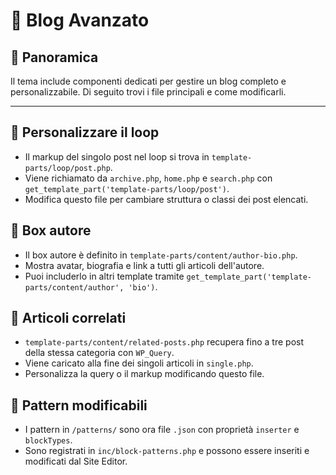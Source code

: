 # 📝 Blog Avanzato

## 📖 Panoramica
Il tema include componenti dedicati per gestire un blog completo e personalizzabile. Di seguito trovi i file principali e come modificarli.

---

## 🔄 Personalizzare il loop
- Il markup del singolo post nel loop si trova in `template-parts/loop/post.php`.
- Viene richiamato da `archive.php`, `home.php` e `search.php` con `get_template_part('template-parts/loop/post')`.
- Modifica questo file per cambiare struttura o classi dei post elencati.

## 👤 Box autore
- Il box autore è definito in `template-parts/content/author-bio.php`.
- Mostra avatar, biografia e link a tutti gli articoli dell'autore.
- Puoi includerlo in altri template tramite `get_template_part('template-parts/content/author', 'bio')`.

## 🔗 Articoli correlati
- `template-parts/content/related-posts.php` recupera fino a tre post della stessa categoria con `WP_Query`.
- Viene caricato alla fine dei singoli articoli in `single.php`.
- Personalizza la query o il markup modificando questo file.

## 🎨 Pattern modificabili
- I pattern in `/patterns/` sono ora file `.json` con proprietà `inserter` e `blockTypes`.
- Sono registrati in `inc/block-patterns.php` e possono essere inseriti e modificati dal Site Editor.

